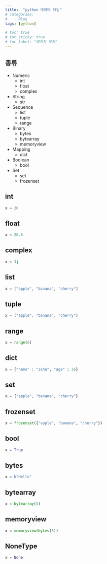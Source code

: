 ```yaml
---
title:  "python 데이타 타입"
# categories:
#   - Blog
tags: [python]

# toc: true
# toc_sticky: true
# toc_label: "페이지 목차"
---
```


## 종류

+ Numeric
  + int
  + float
  + complex
+ String
  + str
+ Sequence
  + list
  + tuple
  + range
+ Binary
  + bytes
  + bytearray
  + memoryview
+ Mapping
  + dict
+ Boolean
  + bool
+ Set
  + set
  + frozenset

## int

```python
x = 20
```

## float

```python
x = 20.5
```

## complex

```python
x = 1j
```

## list

```python
x = ["apple", "banana", "cherry"]
```

## tuple

```python
x = ("apple", "banana", "cherry")
```

## range

```python
x = range(6)
```

## dict

```python
x = {"name" : "John", "age" : 36}
```

## set

```python
x = {"apple", "banana", "cherry"}
```

## frozenset

```python
x = frozenset({"apple", "banana", "cherry"})
```

## bool

```python
x = True
```

## bytes

```python
x = b"Hello"
```

## bytearray

```python
x = bytearray(5)
```

## memoryview

```python
x = memoryview(bytes(5))
```

## NoneType

```python
x = None
```
